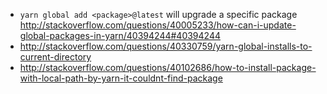 - `yarn global add <package>@latest` will upgrade a specific package http://stackoverflow.com/questions/40005233/how-can-i-update-global-packages-in-yarn/40394244#40394244
- http://stackoverflow.com/questions/40330759/yarn-global-installs-to-current-directory
- http://stackoverflow.com/questions/40102686/how-to-install-package-with-local-path-by-yarn-it-couldnt-find-package
